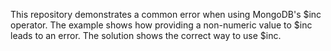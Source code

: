 This repository demonstrates a common error when using MongoDB's $inc operator.  The example shows how providing a non-numeric value to $inc leads to an error.  The solution shows the correct way to use $inc.